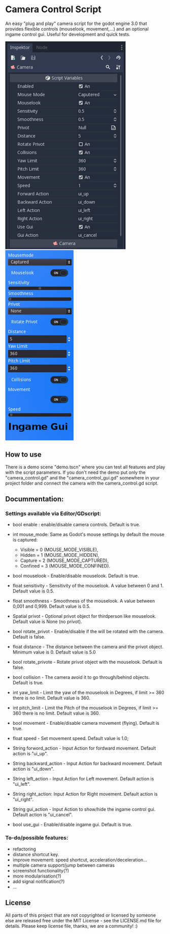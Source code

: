 # Camera Control Script

An easy "plug and play" camera script for the godot engine 3.0 that provides flexible controls (mouselook, movement,...) and an optional ingame control gui.
Useful for development and quick tests.

![Image](editor_settings.png)![Image](ingame_gui.png)

## How to use

There is a demo scene "demo.tscn" where you can test all features and play with the script parameters.
If you don't need the demo put only the "camera_control.gd" and the "camera_control_gui.gd" somewhere in your project folder and connect the camera with the camera_control.gd script.

## Docummentation:

### Settings available via Editor/GDscript:

- bool enable : enable/disable camera controls. Default is true.
- int mouse_mode: Same as Godot's mouse settings by default the mouse is captured:
  - Visible = 0 (MOUSE_MODE_VISIBLE),
  - Hidden = 1 (MOUSE_MODE_HIDDEN),
  - Capture = 2 (MOUSE_MODE_CAPTURED),
  - Confined = 3 (MOUSE_MODE_CONFINED).


- bool mouselook - Enable/disable mouselook. Default is true.
- float sensitivity - Sensitivity of the mouselook. A value between 0 and 1. Default value is 0.5.
- float smoothness - Smoothness of the mouselook. A value between 0,001 and 0,999. Default value is 0.5.
- Spatial privot - Optional privot object for thirdperson like mouselook. Default value is None (no privot).
- bool rotate_privot - Enable/disable if the will be rotated with the camera. Default is false.
- float distance - The distance between the camera and the privot object. Minimum value is 0. Default value is 5.0
- bool rotate_privote - Rotate privot object with the mouselook. Default is false.
- bool collision - The camera avoid it to go through/behind objects. Default is true.
- int yaw_limit - Limit the yaw of the mouselook in Degrees, if limit >= 360 there is no limit. Default value is 360.
- int pitch_limit - Limit the Pitch of the mouselook in Degrees, if limit >= 360 there is no limit. Default value is 360.


- bool movement - Enable/disable camera movement (flying). Default is true.
- float speed - Set movement speed. Default value is 1.0;
- String forword_action - Input Action for fordward movement. Default action is "ui_up".
- String backward_action - Input Action for backward movement. Default action is "ui_down".
- String left_action - Input Action for Left movement. Default action is "ui_left".
- String right_action: Input Action for Right movement. Default action is "ui_right".


- String gui_action - Input Action to show/hide the ingame control gui. Default action is "ui_cancel".
- bool use_gui - Enable/disable ingame gui. Default is true.

### To-do/possible features:
- refactoring
- distance shortcut key.
- improve movement: speed shortcut, acceleration/deceleration...
- multiple camera support/jump between cameras
- screenshot functionality(?)
- more modularisation(?)
- add signal notification(?)
- ...


## License

All parts of this project that are not copyrighted or licensed by someone else are released free under the MIT License - see the LICENSE.md file for details.
Please keep license file, thanks, we are a community! :)
